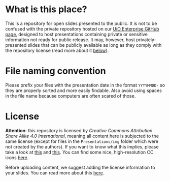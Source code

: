 # What is this place?

This is a repository for open slides presented to the public. It is not to be confused with the private repository hosted on our [UiO Enterprise GitHub page](https://github.uio.no/ocbe/meeting-notes-and-slides), designed to host presentations containing private or sensitive information not ready for public release. It may, however, host privately-presented slides that can be publicly available as long as they comply with the repository license (read more about it [below](#license)).

# File naming convention

Please prefix your files with the presentation date in the format `YYYYMMDD-` so they are properly sorted and more easily findable. Also avoid using spaces in the file name because computers are often scared of those.

# License

**Attention**: this repository is licensed by _Creative Commons Attribution Share Alike 4.0 International_, meaning all content here is subjected to the same license (except for files in the `Presentations/img` folder which were not created by the authors). If you want to know what this implies, please take a look at [this](https://choosealicense.com/licenses/cc-by-sa-4.0/) and [this](https://creativecommons.org/licenses/by-sa/4.0/). You can find some nice, high-resolution CC icons [here](https://creativecommons.org/about/downloads/).

Before uploading content, we suggest adding the license information to your slides. You can read more about this [here](https://creativecommons.org/choose/results-one?license_code=by-sa&amp;jurisdiction=&amp;version=4.0&amp;lang=en).
